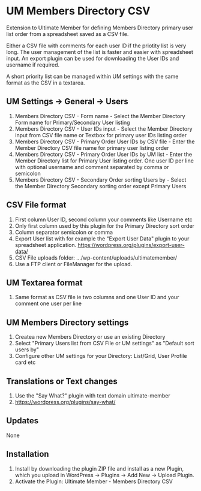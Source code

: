 # UM Members Directory CSV
Extension to Ultimate Member for defining Members Directory primary user list order from a spreadsheet saved as a CSV file.

Either a CSV file with comments for each user ID if the priotity list is very long. The user management of the list is faster and easier with spreadsheet input.
An export plugin can be used for downloading the User IDs and username if required.

A short priority list can be managed within UM settings with the same format as the CSV in a textarea.

## UM Settings -> General -> Users
1. Members Directory CSV - Form name - Select the Member Directory Form name for Primary/Secondary User listing
2. Members Directory CSV - User IDs input - Select the Member Directory input from CSV file name or Textbox for primary user IDs listing order
3. Members Directory CSV - Primary Order User IDs by CSV file - Enter the Member Directory CSV file name for primary user listing order
4. Members Directory CSV - Primary Order User IDs by UM list - Enter the Member Directory list for Primary User listing order. One user ID per line with optional username and comment separated by comma or semicolon
5. Members Directory CSV - Secondary Order sorting Users by - Select the Member Directory Secondary sorting order except Primary Users

## CSV File format
1. First column User ID, second column your comments like Username etc
2. Only first column used by this plugin for the Primary Directory sort order
3. Column separator semicolon or comma
4. Export User list with for example the "Export User Data" plugin to your spreadsheet application. https://wordpress.org/plugins/export-user-data/
5. CSV File uploads folder: .../wp-content/uploads/ultimatemember/
6. Use a FTP client or FileManager for the upload.

## UM Textarea format
1. Same format as CSV file ie two columns and one User ID and your comment one user per line

## UM Members Directory settings
1. Createa new Members Directory or use an existing Directory
2. Select "Primary Users list from CSV File or UM settings" as "Default sort users by"
3. Configure other UM settings for your Directory: List/Grid, User Profile card etc

## Translations or Text changes
1. Use the "Say What?" plugin with text domain ultimate-member
2. https://wordpress.org/plugins/say-what/

## Updates
None

## Installation
1. Install by downloading the plugin ZIP file and install as a new Plugin, which you upload in WordPress -> Plugins -> Add New -> Upload Plugin.
2. Activate the Plugin: Ultimate Member - Members Directory CSV
